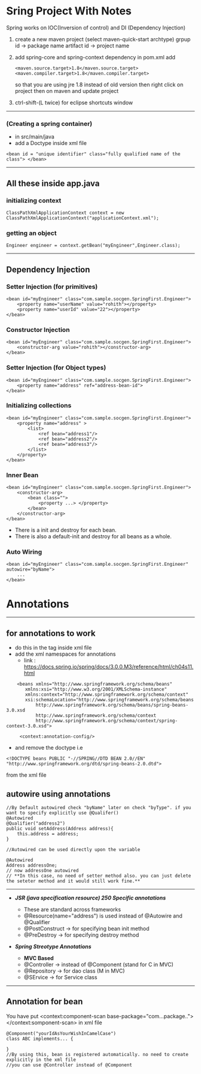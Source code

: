 # Sring Project With Notes

Spring works on IOC(Inversion of control) and DI (Dependency Injection)

1. create a new maven project (select maven-quick-start archtype)
	grpup id -> package name 
	artifact id -> project name

2. add spring-core and spring-context dependency in pom.xml
   add
    ~~~~
    <maven.source.target>1.8</maven.source.target>
    <maven.compiler.target>1.8</maven.compiler.target>
    ~~~~
	so that you are using jre 1.8 instead of old version
	then right click on project then on maven  and update project

3. ctrl-shift-(L twice) for eclipse shortcuts window

-----------------
### (Creating a spring container) 
- in src/main/java
- add a Doctype inside xml file 
~~~~
<bean id = "unique identifier" class="fully qualified name of the class"> </bean>	
~~~~

-------------------
## All these inside app.java
###  initializing context
~~~~
ClassPathXmlApplicationContext context = new ClassPathXmlApplicationContext("applicationContext.xml");
~~~~

### getting an object
~~~~
Engineer engineer = context.getBean("myEngineer",Engineer.class);
~~~~

-------------------
## Dependency Injection
### Setter Injection (for primitives)
~~~~
<bean id="myEngineer" class="com.sample.socgen.SpringFirst.Engineer">
	<property name="userName" value="rohith"></property>
	<property name="userId" value="22"></property>
</bean>        
~~~~

### Constructor Injection
~~~~
<bean id="myEngineer" class="com.sample.socgen.SpringFirst.Engineer">
	<constructor-arg value="rohith"></constructor-arg>
</bean>        
~~~~

### Setter Injection (for Object types)
~~~~
<bean id="myEngineer" class="com.sample.socgen.SpringFirst.Engineer">
    <property name="address" ref="address-bean-id">
</bean>        
~~~~

### Initializing collections 
~~~~
<bean id="myEngineer" class="com.sample.socgen.SpringFirst.Engineer">
    <property name="address" >
		<list>
			<ref bean="address1"/>
			<ref bean="address2"/>
			<ref bean="address3"/>
		</list>
	</property>
</bean>  

~~~~

### Inner Bean
~~~~
<bean id="myEngineer" class="com.sample.socgen.SpringFirst.Engineer">
    <constructor-arg>
		<bean class="">
			<property ...> </property>
		</bean>
	</constructor-arg>
</bean> 
~~~~

- There is a init and destroy for each bean.
- There is also a default-init and destroy for all beans as a whole.

### Auto Wiring
~~~~
<bean id="myEngineer" class="com.sample.socgen.SpringFirst.Engineer" autowire="byName">
    ...
</bean> 
~~~~

# Annotations
---------------------
## for annotations to work
- do this in the <span><beans></span>tag inside xml file
- add the xml namespaces for annotations
	- link : https://docs.spring.io/spring/docs/3.0.0.M3/reference/html/ch04s11.html


~~~~
	<beans xmlns="http://www.springframework.org/schema/beans"
	   xmlns:xsi="http://www.w3.org/2001/XMLSchema-instance"
       xmlns:context="http://www.springframework.org/schema/context"
       xsi:schemaLocation="http://www.springframework.org/schema/beans 
           http://www.springframework.org/schema/beans/spring-beans-3.0.xsd
           http://www.springframework.org/schema/context
           http://www.springframework.org/schema/context/spring-context-3.0.xsd">
               
     <context:annotation-config/>

 ~~~~


- and remove the doctype i.e 

~~~~
<!DOCTYPE beans PUBLIC "-//SPRING//DTD BEAN 2.0//EN"  "http://www.springframework.org/dtd/spring-beans-2.0.dtd">
~~~~

from the xml file

## autowire using annotations
~~~~
//By Default autowired check "byName" later on check "byType". if you want to specify explicitly use @Qualifer()
@Autowired
@Qualifier("address2")
public void setAddress(Address address){
	this.address = address;
}

//Autowired can be used directly upon the variable

@Autowired
Address addressOne;
// now addressOne autowired
// **In this case, no need of setter method also. you can just delete the seteter method and it would still work fine.**
~~~~

--------------------

- ***JSR (java specification resource) 250 Specific annotations***
  - These are standard across frameworks
  - @Resource(name="address") is used instead of @Autowire and @Qualifier
  - @PostConstruct -> for specifying bean init method
  - @PreDestroy -> for specifying  destroy method

-  ***Spring Streotype Annotations***
     - **MVC Based**
     - @Controller -> instead of @Component (stand for C in MVC)
     - @Repository -> for dao class (M in MVC)
     - @SErvice -> for Service class


--------------------

## Annotation for bean
You have put <span> <context:component-scan base-package="com...package.."></context:somponent-scan></span> in xml file
~~~~
@Component("yourIdAsYourWishInCamelCase")
class ABC implements... {

}
//By using this, bean is registered automatically. no need to create explicitly in the xml file
//you can use @Controller instead of @Component
~~~~










